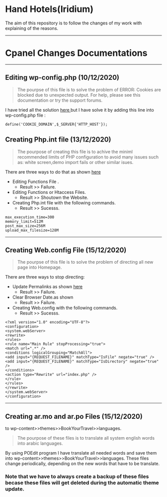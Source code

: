 # Hand Hotels(Iridium)
The aim of this repository is to follow the changes of my work with explaining of  the reasons.
***
# Cpanel Changes Documentations
***
## Editing wp-config.php (10/12/2020)
> The pourpse of this file is to solve the problem of ERROR: Cookies are blocked due to unexpected output. For help, please see this documentation or try the support forums.

I have tried all the solution [here ](https://wordpress.stackexchange.com/questions/208878/login-page-error-cookies-are-blocked-due-to-unexpected-output) but I have solve it by  adding this line into wp-config.php file :
```
define('COOKIE_DOMAIN',$_SERVER{'HTTP_HOST'});
```

## Creating Php.int file (13/12/2020)
>The pourpose of creating this file is to achive the miniml recommended limits of PHP configuration to avoid many issues such as: white screen,demo import fails or other similar isues.

There are three  ways to do that as shown [here ](https://www.wpbeginner.com/wp-tutorials/how-to-increase-the-maximum-file-upload-size-in-wordpress/comment-page-3/)
- Editing Functions File . 
  - Result >> Failure.
- Editing Functions or Htaccess Files. 
  - Result >> Shoutown the Website.
- Creating Php.int file with the following commands.
  - Result >> Sucesss.
```
max_execution_time=300
memory_limit=512M
post_max_size=256M
upload_max_filesize=128M
```
***
## Creating Web.config File (15/12/2020)
> The pourpse of this file is to solve the problem of directing all new page into Homepage.

There are three ways to stop directing:
- Update Permalinks as shown [here ](https://www.hostgator.com/help/article/links-on-wordpress-all-redirect-back-to-home-page)
  - Result >> Failure.
- Clear Browser Date.as shown
  - Result >> Failure.
- Creating Web.config with the following commands.
  - Result >> Sucesss.
 ```
<?xml version="1.0" encoding="UTF-8"?>
<configuration>
<system.webServer>
<rewrite>
<rules>
<rule name="Main Rule" stopProcessing="true">
<match url=".*" />
<conditions logicalGrouping="MatchAll">
<add input="{REQUEST_FILENAME}" matchType="IsFile" negate="true" />
<add input="{REQUEST_FILENAME}" matchType="IsDirectory" negate="true" />
</conditions>
<action type="Rewrite" url="index.php" />
</rule>
</rules>
</rewrite>
</system.webServer>
</configuration>
 ```
 ***
## Creating ar.mo and ar.po Files (15/12/2020)
to wp-content>>themes>>BookYourTravel>>languages. 
> The pourpose of these files is to translate all system english words into arabic languages.

By using POEdit program I have translate all needed words and save them into wp-content>>themes>>BookYourTravel>>languages.
These files change periodically, depending on the new words that have to be translate.
### Note that we have to always create a backup of these files becase these files will get deleted during the automatic theme update.
